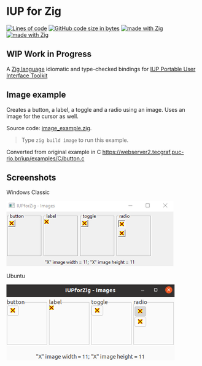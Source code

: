 # IUP for Zig
[![Lines of code](https://img.shields.io/tokei/lines/github/batiati/IUPforZig)]()
[![GitHub code size in bytes](https://img.shields.io/github/languages/code-size/batiati/IUPforZig)]()
[![made with Zig](https://img.shields.io/badge/made%20with%20%E2%9D%A4%20-Zig-orange)]()
[![made with Zig](https://img.shields.io/badge/unlicensed-public%20domain-brightgreen)]()

## WIP Work in Progress

A [Zig language](https://ziglang.org/) idiomatic and type-checked bindings for [IUP Portable User Interface Toolkit](https://webserver2.tecgraf.puc-rio.br/iup/)

## Image example

Creates a button, a label, a toggle and a radio using an image.
Uses an image for the cursor as well.

Source code: [image_example.zig](../src/image_example.zig).

> Type `zig build image` to run this example.

Converted from original example in C
https://webserver2.tecgraf.puc-rio.br/iup/examples/C/button.c

## Screenshots

Windows Classic

![Image Windows](ImageWindows.gif)

Ubuntu

![Image Ubuntu](ImageUbuntu.gif)
